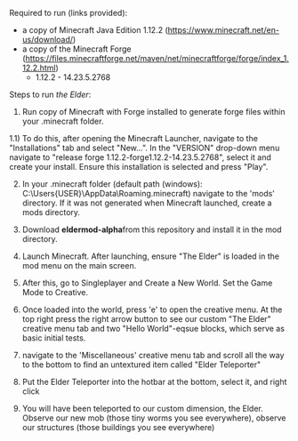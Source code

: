 Required to run (links provided):
- a copy of Minecraft Java Edition 1.12.2 (https://www.minecraft.net/en-us/download/)
- a copy of the Minecraft Forge (https://files.minecraftforge.net/maven/net/minecraftforge/forge/index_1.12.2.html)
    - 1.12.2 - 14.23.5.2768 
    
Steps to run *the Elder*:
1) Run copy of Minecraft with Forge installed to generate forge files within 
your .minecraft folder.

1.1) To do this, after opening the Minecraft Launcher, navigate to the "Installations"
tab and select "New...". In the "VERSION" drop-down menu navigate to "release
forge 1.12.2-forge1.12.2-14.23.5.2768", select it and create your install. Ensure
this installation is selected and press "Play".

2) In your .minecraft folder (default path (windows): C:\Users\{USER}\AppData\Roaming\.minecraft)
navigate to the 'mods' directory. If it was not generated when Minecraft launched,
create a mods directory.

3) Download **eldermod-alpha**from this repository and install it in the mod
directory. 

4) Launch Minecraft. After launching, ensure "The Elder" is loaded in the mod 
menu on the main screen.

5) After this, go to Singleplayer and Create a New World. Set the Game Mode to 
Creative.

6) Once loaded into the world, press 'e' to open the creative menu. At the top
right press the right arrow button to see our custom "The Elder" creative menu
tab and two "Hello World"-eqsue blocks, which serve as basic initial tests.

7) navigate to the 'Miscellaneous' creative menu tab and scroll all the way to the bottom to find
an untextured item called "Elder Teleporter" 

8) Put the Elder Teleporter into the hotbar at the bottom, select it, and right click

9) You will have been teleported to our custom dimension, the Elder. Observe our new mob (those tiny worms you
see everywhere), observe our structures (those buildings you see everywhere)

